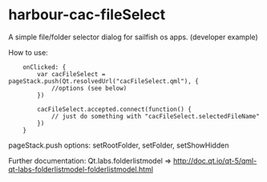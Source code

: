 # harbour-cac-fileSelect
A simple file/folder selector dialog for sailfish os apps. (developer example)

How to use:
```
    onClicked: {
        var cacFileSelect = pageStack.push(Qt.resolvedUrl("cacFileSelect.qml"), {
            //options (see below)
        })

        cacFileSelect.accepted.connect(function() {
            // just do something with "cacFileSelect.selectedFileName"
        })
    }
```


pageStack.push options:
setRootFolder, setFolder, setShowHidden

Further documentation:
Qt.labs.folderlistmodel => http://doc.qt.io/qt-5/qml-qt-labs-folderlistmodel-folderlistmodel.html
